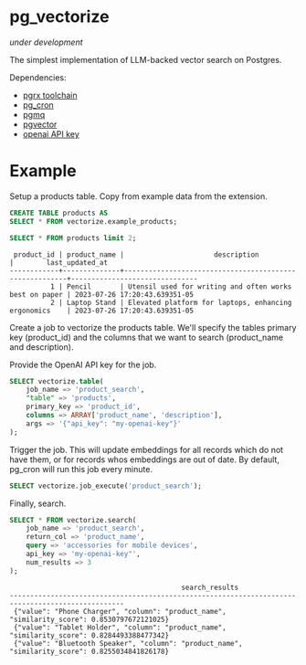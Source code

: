 # pg_vectorize

*under development*

The simplest implementation of LLM-backed vector search on Postgres.

Dependencies:
- [pgrx toolchain](https://github.com/pgcentralfoundation/pgrx)
- [pg_cron](https://github.com/citusdata/pg_cron)
- [pgmq](https://github.com/tembo-io/pgmq)
- [pgvector](https://github.com/pgvector/pgvector)
- [openai API key](https://platform.openai.com/docs/guides/embeddings)

# Example

Setup a products table. Copy from example data from the extension.

```sql
CREATE TABLE products AS 
SELECT * FROM vectorize.example_products;
```

```sql
SELECT * FROM products limit 2;
```

```text
 product_id | product_name |                      description                       |        last_updated_at        
------------+--------------+--------------------------------------------------------+-------------------------------
          1 | Pencil       | Utensil used for writing and often works best on paper | 2023-07-26 17:20:43.639351-05
          2 | Laptop Stand | Elevated platform for laptops, enhancing ergonomics    | 2023-07-26 17:20:43.639351-05
```

Create a job to vectorize the products table. We'll specify the tables primary key (product_id) and the columns that we want to search (product_name and description).

Provide the OpenAI API key for the job.

```sql
SELECT vectorize.table(
    job_name => 'product_search',
    "table" => 'products',
    primary_key => 'product_id',
    columns => ARRAY['product_name', 'description'],
    args => '{"api_key": "my-openai-key"}'
);
```

Trigger the job. This will update embeddings for all records which do not have them, or for records whos embeddings are out of date. By default, pg_cron will run this job every minute.

```sql
SELECT vectorize.job_execute('product_search');
```


Finally, search.

```sql
SELECT * FROM vectorize.search(
    job_name => 'product_search',
    return_col => 'product_name',
    query => 'accessories for mobile devices',
    api_key => 'my-openai-key"',
    num_results => 3
);
```

```text
                                          search_results                                          
--------------------------------------------------------------------------------------------------
 {"value": "Phone Charger", "column": "product_name", "similarity_score": 0.8530797672121025}
 {"value": "Tablet Holder", "column": "product_name", "similarity_score": 0.8284493388477342}
 {"value": "Bluetooth Speaker", "column": "product_name", "similarity_score": 0.8255034841826178}
```
